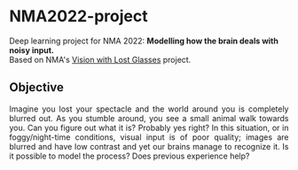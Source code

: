 # NMA2022-project
Deep learning project for NMA 2022: **Modelling how the brain deals with noisy input.** <br/>
Based on NMA's [Vision with Lost Glasses](https://deeplearning.neuromatch.io/projects/Neuroscience/blurry_vision.html) project.

## Objective

<p align="justify"> Imagine you lost your spectacle and the world around you is completely blurred out. As you stumble around, you see a small animal walk towards you. Can you figure out what it is? Probably yes right? In this situation, or in foggy/night-time conditions, visual input is of poor quality; images are blurred and have low contrast and yet our brains manage to recognize it. Is it possible to model the process? Does previous experience help? </p>

